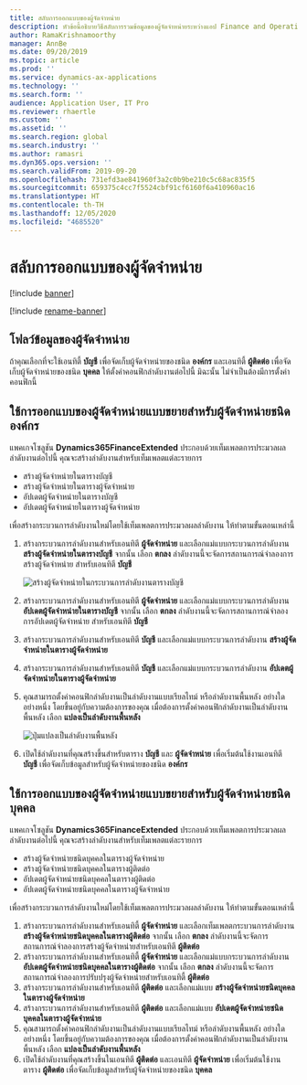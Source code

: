 ```yaml
---
title: สลับการออกแบบของผู้จัดจำหน่าย
description: หัวข้อนี้อธิบายวิธีสลับการรวมข้อมูลของผู้จัดจำหน่ายระหว่างแอป Finance and Operations และ Dataverse
author: RamaKrishnamoorthy
manager: AnnBe
ms.date: 09/20/2019
ms.topic: article
ms.prod: ''
ms.service: dynamics-ax-applications
ms.technology: ''
ms.search.form: ''
audience: Application User, IT Pro
ms.reviewer: rhaertle
ms.custom: ''
ms.assetid: ''
ms.search.region: global
ms.search.industry: ''
ms.author: ramasri
ms.dyn365.ops.version: ''
ms.search.validFrom: 2019-09-20
ms.openlocfilehash: 731efd3ae841960f3a2c0b9be210c5c68ac835f5
ms.sourcegitcommit: 659375c4cc7f5524cbf91cf6160f6a410960ac16
ms.translationtype: HT
ms.contentlocale: th-TH
ms.lasthandoff: 12/05/2020
ms.locfileid: "4685520"
---
```

# <a name="switch-between-vendor-designs"></a>สลับการออกแบบของผู้จัดจำหน่าย

[!include [banner](../../includes/banner.md)]

[!include [rename-banner](~/includes/cc-data-platform-banner.md)]



## <a name="vendor-data-flow"></a>โฟลว์ข้อมูลของผู้จัดจำหน่าย 

ถ้าคุณเลือกที่จะใช้เอนทิตี้ **บัญชี** เพื่อจัดเก็บผู้จัดจำหน่ายของชนิด **องค์กร** และเอนทิตี้ **ผู้ติดต่อ** เพื่อจัดเก็บผู้จัดจำหน่ายของชนิด **บุคคล** ให้ตั้งค่าคอนฟิกลำดับงานต่อไปนี้ มิฉะนั้น ไม่จำเป็นต้องมีการตั้งค่าคอนฟิกนี้

## <a name="use-the-extended-vendor-design-for-vendors-of-the-organization-type"></a>ใช้การออกแบบของผู้จัดจำหน่ายแบบขยายสำหรับผู้จัดจำหน่ายชนิดองค์กร

แพคเกจโซลูชัน **Dynamics365FinanceExtended** ประกอบด้วยเท็มเพลตการประมวลผลลำดับงานต่อไปนี้ คุณจะสร้างลำดับงานสำหรับเท็มเพลตแต่ละรายการ

+ สร้างผู้จัดจำหน่ายในตารางบัญชี
+ สร้างผู้จัดจำหน่ายในตารางผู้จัดจำหน่าย
+ อัปเดตผู้จัดจำหน่ายในตารางบัญชี
+ อัปเดตผู้จัดจำหน่ายในตารางผู้จัดจำหน่าย

เพื่อสร้างกระบวนการลำดับงานใหม่โดยใช้เท็มเพลตการประมวลผลลำดับงาน ให้ทำตามขั้นตอนเหล่านี้

1. สร้างกระบวนการลำดับงานสำหรับเอนทิตี **ผู้จัดจำหน่าย** และเลือกแม่แบบกระบวนการลำดับงาน **สร้างผู้จัดจำหน่ายในตารางบัญชี** จากนั้น เลือก **ตกลง** ลำดับงานนี้จะจัดการสถานการณ์จำลองการสร้างผู้จัดจำหน่าย สำหรับเอนทิตี **บัญชี**

    ![สร้างผู้จัดจำหน่ายในกระบวนการลำดับงานตารางบัญชี](media/create_process.png)

2. สร้างกระบวนการลำดับงานสำหรับเอนทิตี **ผู้จัดจำหน่าย** และเลือกแม่แบบกระบวนการลำดับงาน **อัปเดตผู้จัดจำหน่ายในตารางบัญชี** จากนั้น เลือก **ตกลง** ลำดับงานนี้จะจัดการสถานการณ์จำลองการอัปเดตผู้จัดจำหน่าย สำหรับเอนทิตี **บัญชี**
3. สร้างกระบวนการลำดับงานสำหรับเอนทิตี **บัญชี** และเลือกแม่แบบกระบวนการลำดับงาน **สร้างผู้จัดจำหน่ายในตารางผู้จัดจำหน่าย**
4. สร้างกระบวนการลำดับงานสำหรับเอนทิตี **บัญชี** และเลือกแม่แบบกระบวนการลำดับงาน **อัปเดตผู้จัดจำหน่ายในตารางผู้จัดจำหน่าย**
5. คุณสามารถตั้งค่าคอนฟิกลำดับงานเป็นลำดับงานแบบเรียลไทม์ หรือลำดับงานพื้นหลัง อย่างใดอย่างหนึ่ง โดยขึ้นอยู่กับความต้องการของคุณ เมื่อต้องการตั้งค่าคอนฟิกลำดับงานเป็นลำดับงานพื้นหลัง เลือก **แปลงเป็นลำดับงานพื้นหลัง**

    ![ปุ่มแปลงเป็นลำดับงานพื้นหลัง](media/background_workflow.png)

6. เปิดใช้ลำดับงานที่คุณสร้างขึ้นสำหรับตาราง **บัญชี** และ **ผู้จัดจำหน่าย** เพื่อเริ่มต้นใช้งานเอนทิตี **บัญชี** เพื่อจัดเก็บข้อมูลสำหรับผู้จัดจำหน่ายของชนิด **องค์กร**

## <a name="use-the-extended-vendor-design-for-vendors-of-the-person-type"></a>ใช้การออกแบบของผู้จัดจำหน่ายแบบขยายสำหรับผู้จัดจำหน่ายชนิดบุคคล

แพคเกจโซลูชัน **Dynamics365FinanceExtended** ประกอบด้วยเท็มเพลตการประมวลผลลำดับงานต่อไปนี้ คุณจะสร้างลำดับงานสำหรับเท็มเพลตแต่ละรายการ

+ สร้างผู้จัดจำหน่ายชนิดบุคคลในตารางผู้จัดจำหน่าย
+ สร้างผู้จัดจำหน่ายชนิดบุคคลในตารางผู้ติดต่อ
+ อัปเดตผู้จัดจำหน่ายชนิดบุคคลในตารางผู้ติดต่อ
+ อัปเดตผู้จัดจำหน่ายชนิดบุคคลในตารางผู้จัดจำหน่าย

เพื่อสร้างกระบวนการลำดับงานใหม่โดยใช้เท็มเพลตการประมวลผลลำดับงาน ให้ทำตามขั้นตอนเหล่านี้

1. สร้างกระบวนการลำดับงานสำหรับเอนทิตี้ **ผู้จัดจำหน่าย** และเลือกเท็มเพลตกระบวนการลำดับงาน **สร้างผู้จัดจำหน่ายชนิดบุคคลในตารางผู้ติดต่อ** จากนั้น เลือก **ตกลง** ลำดับงานนี้จะจัดการสถานการณ์จำลองการสร้างผู้จัดจำหน่ายสำหรับเอนทิตี **ผู้ติดต่อ**
2. สร้างกระบวนการลำดับงานสำหรับเอนทิตี้ **ผู้จัดจำหน่าย** และเลือกแม่แบบกระบวนการลำดับงาน **อัปเดตผู้จัดจำหน่ายชนิดบุคคลในตารางผู้ติดต่อ** จากนั้น เลือก **ตกลง** ลำดับงานนี้จะจัดการสถานการณ์จำลองการปรับปรุงผู้จัดจำหน่ายสำหรับเอนทิตี้ **ผู้ติดต่อ**
3. สร้างกระบวนการลำดับงานสำหรับเอนทิตี **ผู้ติดต่อ** และเลือกแม่แบบ **สร้างผู้จัดจำหน่ายชนิดบุคคลในตารางผู้จัดจำหน่าย**
4. สร้างกระบวนการลำดับงานสำหรับเอนทิตี **ผู้ติดต่อ** และเลือกแม่แบบ **อัปเดตผู้จัดจำหน่ายชนิดบุคคลในตารางผู้จัดจำหน่าย**
5. คุณสามารถตั้งค่าคอนฟิกลำดับงานเป็นลำดับงานแบบเรียลไทม์ หรือลำดับงานพื้นหลัง อย่างใดอย่างหนึ่ง โดยขึ้นอยู่กับความต้องการของคุณ เมื่อต้องการตั้งค่าคอนฟิกลำดับงานเป็นลำดับงานพื้นหลัง เลือก **แปลงเป็นลำดับงานพื้นหลัง**
6. เปิดใช้ลำดับงานที่คุณสร้างขึ้นในเอนทิตี **ผู้ติดต่อ** และเอนทิตี **ผู้จัดจำหน่าย** เพื่อเริ่มต้นใช้งานตาราง **ผู้ติดต่อ** เพื่อจัดเก็บข้อมูลสำหรับผู้จัดจำหน่ายของชนิด **บุคคล**
